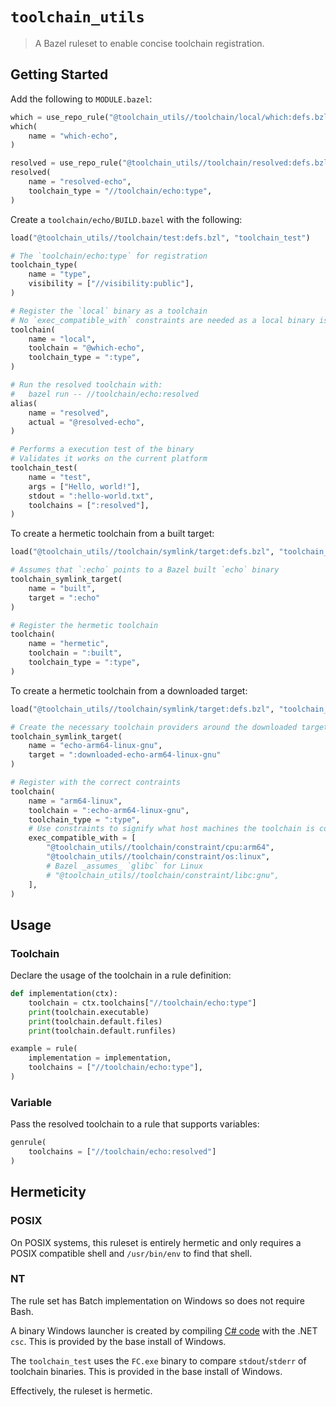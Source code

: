 # `toolchain_utils`

> A Bazel ruleset to enable concise toolchain registration.

## Getting Started

Add the following to `MODULE.bazel`:

```py
which = use_repo_rule("@toolchain_utils//toolchain/local/which:defs.bzl", "toolchain_local_which")
which(
    name = "which-echo",
)

resolved = use_repo_rule("@toolchain_utils//toolchain/resolved:defs.bzl", "toolchain_resolved")
resolved(
    name = "resolved-echo",
    toolchain_type = "//toolchain/echo:type",
)
```

Create a `toolchain/echo/BUILD.bazel` with the following:

```py
load("@toolchain_utils//toolchain/test:defs.bzl", "toolchain_test")

# The `toolchain/echo:type` for registration
toolchain_type(
    name = "type",
    visibility = ["//visibility:public"],
)

# Register the `local` binary as a toolchain
# No `exec_compatible_with` constraints are needed as a local binary is always compatible with the execution platform
toolchain(
    name = "local",
    toolchain = "@which-echo",
    toolchain_type = ":type",
)

# Run the resolved toolchain with:
#   bazel run -- //toolchain/echo:resolved
alias(
    name = "resolved",
    actual = "@resolved-echo",
)

# Performs a execution test of the binary
# Validates it works on the current platform
toolchain_test(
    name = "test",
    args = ["Hello, world!"],
    stdout = ":hello-world.txt",
    toolchains = [":resolved"],
)
```

To create a hermetic toolchain from a built target:

```py
load("@toolchain_utils//toolchain/symlink/target:defs.bzl", "toolchain_symlink_target")

# Assumes that `:echo` points to a Bazel built `echo` binary
toolchain_symlink_target(
    name = "built",
    target = ":echo"
)

# Register the hermetic toolchain
toolchain(
    name = "hermetic",
    toolchain = ":built",
    toolchain_type = ":type",
)
```

To create a hermetic toolchain from a downloaded target:

```py
load("@toolchain_utils//toolchain/symlink/target:defs.bzl", "toolchain_symlink_target")

# Create the necessary toolchain providers around the downloaded target
toolchain_symlink_target(
    name = "echo-arm64-linux-gnu",
    target = ":downloaded-echo-arm64-linux-gnu"
)

# Register with the correct contraints
toolchain(
    name = "arm64-linux",
    toolchain = ":echo-arm64-linux-gnu",
    toolchain_type = ":type",
    # Use constraints to signify what host machines the toolchain is compatible with
    exec_compatible_with = [
        "@toolchain_utils//toolchain/constraint/cpu:arm64",
        "@toolchain_utils//toolchain/constraint/os:linux",
        # Bazel _assumes_ `glibc` for Linux
        # "@toolchain_utils//toolchain/constraint/libc:gnu",
    ],
)
```

## Usage

### Toolchain

Declare the usage of the toolchain in a rule definition:

```py
def implementation(ctx):
    toolchain = ctx.toolchains["//toolchain/echo:type"]
    print(toolchain.executable)
    print(toolchain.default.files)
    print(toolchain.default.runfiles)

example = rule(
    implementation = implementation,
    toolchains = ["//toolchain/echo:type"],
)
```

### Variable

Pass the resolved toolchain to a rule that supports variables:

```py
genrule(
    toolchains = ["//toolchain/echo:resolved"]
)
```

## Hermeticity

### POSIX

On POSIX systems, this ruleset is entirely hermetic and only requires a POSIX compatible shell and `/usr/bin/env` to find that shell.

### NT

The rule set has Batch implementation on Windows so does not require Bash.

A binary Windows launcher is created by compiling [C# code][launcher-cs] with the .NET `csc`. This is provided by the base install of Windows.

The `toolchain_test` uses the `FC.exe` binary to compare `stdout`/`stderr` of toolchain binaries. This is provided in the base install of Windows.

Effectively, the ruleset is hermetic.

[launcher-cs]: toolchain/launcher/launcher.cs
[resolved]: https://github.com/bazelbuild/bazel/issues/14009
